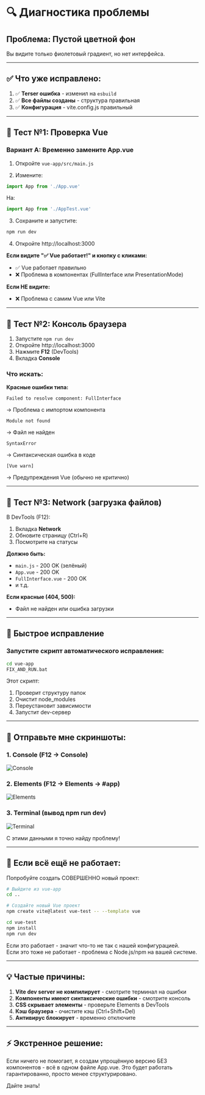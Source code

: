 # 🔍 Диагностика проблемы

## Проблема: Пустой цветной фон

Вы видите только фиолетовый градиент, но нет интерфейса.

---

## ✅ Что уже исправлено:

1. ✅ **Terser ошибка** - изменил на `esbuild`
2. ✅ **Все файлы созданы** - структура правильная
3. ✅ **Конфигурация** - vite.config.js правильный

---

## 🧪 Тест №1: Проверка Vue

### Вариант A: Временно замените App.vue

1. Откройте `vue-app/src/main.js`

2. Измените:
```javascript
import App from './App.vue'
```

На:
```javascript
import App from './AppTest.vue'
```

3. Сохраните и запустите:
```bash
npm run dev
```

4. Откройте http://localhost:3000

**Если видите "✅ Vue работает!" и кнопку с кликами:**
- ✅ Vue работает правильно
- ❌ Проблема в компонентах (FullInterface или PresentationMode)

**Если НЕ видите:**
- ❌ Проблема с самим Vue или Vite

---

## 🧪 Тест №2: Консоль браузера

1. Запустите `npm run dev`
2. Откройте http://localhost:3000
3. Нажмите **F12** (DevTools)
4. Вкладка **Console**

### Что искать:

**Красные ошибки типа:**
```
Failed to resolve component: FullInterface
```
→ Проблема с импортом компонента

```
Module not found
```
→ Файл не найден

```
SyntaxError
```
→ Синтаксическая ошибка в коде

```
[Vue warn]
```
→ Предупреждения Vue (обычно не критично)

---

## 🧪 Тест №3: Network (загрузка файлов)

В DevTools (F12):
1. Вкладка **Network**
2. Обновите страницу (Ctrl+R)
3. Посмотрите на статусы

**Должно быть:**
- `main.js` - 200 OK (зелёный)
- `App.vue` - 200 OK
- `FullInterface.vue` - 200 OK
- и т.д.

**Если красные (404, 500):**
- Файл не найден или ошибка загрузки

---

## 🔧 Быстрое исправление

### Запустите скрипт автоматического исправления:

```bash
cd vue-app
FIX_AND_RUN.bat
```

Этот скрипт:
1. Проверит структуру папок
2. Очистит node_modules
3. Переустановит зависимости
4. Запустит dev-сервер

---

## 📸 Отправьте мне скриншоты:

### 1. Console (F12 → Console)
![Console]()

### 2. Elements (F12 → Elements → #app)
![Elements]()

### 3. Terminal (вывод npm run dev)
![Terminal]()

С этими данными я точно найду проблему!

---

## 🚀 Если всё ещё не работает:

Попробуйте создать СОВЕРШЕННО новый проект:

```bash
# Выйдите из vue-app
cd ..

# Создайте новый Vue проект
npm create vite@latest vue-test -- --template vue

cd vue-test
npm install
npm run dev
```

Если это работает - значит что-то не так с нашей конфигурацией.  
Если это тоже не работает - проблема с Node.js/npm на вашей системе.

---

## 💡 Частые причины:

1. **Vite dev server не компилирует** - смотрите терминал на ошибки
2. **Компоненты имеют синтаксические ошибки** - смотрите консоль
3. **CSS скрывает элементы** - проверьте Elements в DevTools
4. **Кэш браузера** - очистите кэш (Ctrl+Shift+Del)
5. **Антивирус блокирует** - временно отключите

---

## ⚡ Экстренное решение:

Если ничего не помогает, я создам упрощённую версию БЕЗ компонентов - всё в одном файле App.vue. Это будет работать гарантированно, просто менее структурировано.

Дайте знать!

